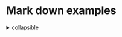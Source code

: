 # Mark down examples
<details>
  <summary>
      collapsible
  </summary>

  asdasd.<br>
  ```bash
  git pull
  ```
  <br>
  adad.<br>
  ```bash
  git pull
  ```
</details>
